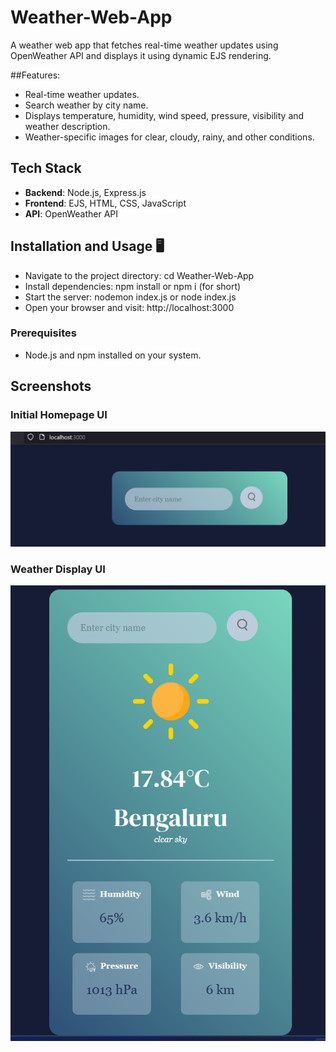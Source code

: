 # Weather-Web-App
A weather web app that fetches real-time weather updates using OpenWeather API and displays it using dynamic EJS rendering.

##Features:
- Real-time weather updates.
- Search weather by city name.
- Displays temperature, humidity, wind speed, pressure, visibility and weather description.
- Weather-specific images for clear, cloudy, rainy, and other conditions.

## Tech Stack 
- **Backend**: Node.js, Express.js
- **Frontend**: EJS, HTML, CSS, JavaScript
- **API**: OpenWeather API

## Installation and Usage 🖥️
- Navigate to the project directory:
  cd Weather-Web-App
- Install dependencies:
  npm install or npm i (for short)
- Start the server:
  nodemon index.js or node index.js 
- Open your browser and visit:
  http://localhost:3000

### Prerequisites
- Node.js and npm installed on your system.

## Screenshots

### Initial Homepage UI
![Initial Home Page UI](https://github.com/lavenya0204/Weather-Web-App/blob/main/screenshots/Initial-UI.png)

### Weather Display UI
![Weather Display UI](https://github.com/lavenya0204/Weather-Web-App/blob/main/screenshots/WeatherWebAppUI.png)
